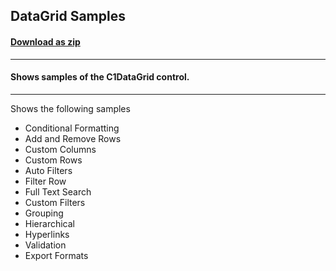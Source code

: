 ## DataGrid Samples
#### [Download as zip](https://grapecity.github.io/DownGit/#/home?url=https://github.com/GrapeCity/ComponentOne-WPF-Samples/tree/master/NET_4.5.2/C1.WPF.DataGrid/CS/DataGridSamples)
____
#### Shows samples of the C1DataGrid control.
____
Shows the following samples

* Conditional Formatting
* Add and Remove Rows
* Custom Columns
* Custom Rows
* Auto Filters
* Filter Row
* Full Text Search
* Custom Filters
* Grouping
* Hierarchical
* Hyperlinks
* Validation
* Export Formats
